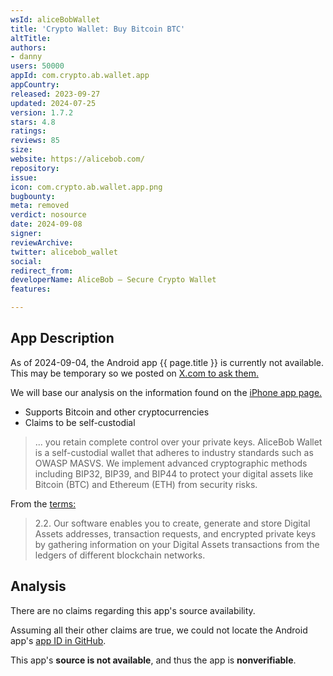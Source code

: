 ```yaml
---
wsId: aliceBobWallet
title: 'Crypto Wallet: Buy Bitcoin BTC'
altTitle: 
authors:
- danny
users: 50000
appId: com.crypto.ab.wallet.app
appCountry: 
released: 2023-09-27
updated: 2024-07-25
version: 1.7.2
stars: 4.8
ratings: 
reviews: 85
size: 
website: https://alicebob.com/
repository: 
issue: 
icon: com.crypto.ab.wallet.app.png
bugbounty: 
meta: removed
verdict: nosource
date: 2024-09-08
signer: 
reviewArchive: 
twitter: alicebob_wallet
social: 
redirect_from: 
developerName: AliceBob – Secure Crypto Wallet
features: 

---
```


## App Description 

As of 2024-09-04, the Android app {{ page.title }} is currently not available. This may be temporary so we posted on [X.com to ask them.](https://x.com/dannybuntu/status/1831289975968804938)

We will base our analysis on the information found on the [iPhone app page.](https://apps.apple.com/us/app/alicebob-wallet-send-bitcoin/id6467197622?mt=8)

- Supports Bitcoin and other cryptocurrencies
- Claims to be self-custodial

> ... you retain complete control over your private keys. AliceBob Wallet is a self-custodial wallet that adheres to industry standards such as OWASP MASVS. We implement advanced cryptographic methods including BIP32, BIP39, and BIP44 to protect your digital assets like Bitcoin (BTC) and Ethereum (ETH) from security risks.

From the [terms:](https://alicebob.com/terms-of-use/)

> 2.2. Our software enables you to create, generate and store Digital Assets addresses, transaction requests, and encrypted private keys by gathering information on your Digital Assets transactions from the ledgers of different blockchain networks.

## Analysis 

There are no claims regarding this app's source availability.

Assuming all their other claims are true, we could not locate the Android app's [app ID in GitHub](https://github.com/search?q=%22com.crypto.ab.wallet.app%22&type=code). 

This app's **source is not available**, and thus the app is **nonverifiable**.
